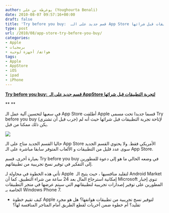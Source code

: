 ```yaml
---
author: يوغرطة بن علي (Youghourta Benali)
date: 2010-08-07 09:57:16+00:00
draft: false
title: 'Try before you buy:  قسم جديد على الـ App Store لتجربة التطبيقات قبل شرائها '
type: post
url: /2010/08/app-store-try-before-you-buy/
categories:
- Apple
- برمجيات
- هواتف/ أجهزة لوحية
tags:
- Apple
- AppStore
- iOS
- ipad
- iPhone
---
```





**[Try before you buy:  قسم جديد على الـ AppStore لتجربة التطبيقات قبل شرائها](http://www.it-scoop.com/2010/08/app-store-try-before-you-buy)**




**
**




في سعيها لتحسين آلية عمل الـ App Store أطلقت Apple قسما جديدا تحت مسمى Try before you buy (جرب قبل أن تشتري) لإتاحة تجربة التطبيقات قبل شرائها حيث أنه لم يكن ذلك ممكنا من قبل.




[![](http://www.it-scoop.com/wp-content/uploads/2010/08/AppStore-tryFeforeYouBuy.jpg)
](http://www.it-scoop.com/2010/08/app-store-try-before-you-buy)







حاليا القسم الجديد متاح على الـ App Store الأمريكي فقط. ولا يحتوي القسم الجديد سوى عدد قليل من التطبيقات و الألعاب المتوفر سابقا مباشرة على الـ App Store.







بعبارة أخرى، قسم Try before you buy في وضعه الحالي ما هو إلى دعوة للمطورين إلى التفكير في توفير نسخ تجريبية من تطبيقاتهم.




تأتي هذه الخطوة في محاولة لـ Apple  لتقليد منافسيها ، حيث يتيح الـ Android Market إمكانية استرجاع المال بعد 24 ساعة من شراء التطبيق. كما أن Microsoft تنوي إجبار المطورين على توفير إصدارات تجريبية لتطبيقاتهم التي سيتم عرضها في متجر التطبيقات الخاصة بـ Windows Phone 7.







- كيف تقيم خطوة Apple لتوفير نسخ تجريبية من تطبيقات هواتفها؟ هل هو مجرد تقليد؟ أم خطوة ضمن أخريات لقطع الطريق أمام المتاجر المنافسة لها؟







